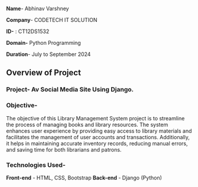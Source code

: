 **Name**- Abhinav Varshney 

**Company**- CODETECH IT SOLUTION

**ID-** : CT12DS1532 

**Domain-** Python Programming 

**Duration**- July to September 2024 


## Overview of Project

### Project- Av Social Media Site Using Django.

### Objective-
The objective of this Library Management System project is to streamline the process of managing books and library resources. The system enhances user experience by providing easy access to library materials and facilitates the management of user accounts and transactions. Additionally, it helps in maintaining accurate inventory records, reducing manual errors, and saving time for both librarians and patrons.
### Technologies Used-

**Front-end** - HTML, CSS, Bootstrap
**Back-end** - Django (Python)






